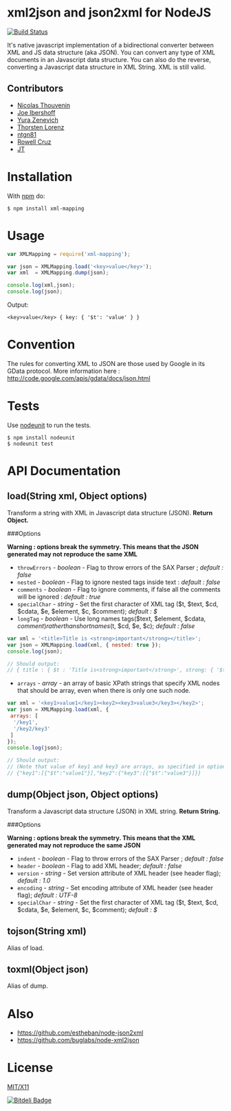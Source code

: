 # xml2json and json2xml for NodeJS

[![Build Status](https://secure.travis-ci.org/touv/node-xml-mapping.png?branch=master)](http://travis-ci.org/touv/node-xml-mapping)

It's native javascript implementation of a bidirectional converter between XML and JS data structure (aka JSON).
You can convert any type of XML documents in an Javascript data structure.
You can also do the reverse, converting a Javascript data structure in XML String. XML is still valid.

## Contributors

  * [Nicolas Thouvenin](https://github.com/touv)
  * [Joe Ibershoff](https://github.com/zacronos)
  * [Yura Zenevich](https://github.com/yzen)
  * [Thorsten Lorenz](https://github.com/thlorenz)
  * [ntgn81](https://github.com/ntgn81)
  * [Rowell Cruz](https://github.com/rcruz)
  * [JT](https://github.com/spikyjt)

# Installation

With [npm](http://npmjs.org) do:

    $ npm install xml-mapping


# Usage
```javascript
var XMLMapping = require('xml-mapping');

var json = XMLMapping.load('<key>value</key>');
var xml  = XMLMapping.dump(json);

console.log(xml,json);
console.log(json);
```

Output:

    <key>value</key> { key: { '$t': 'value' } }

# Convention

The rules for converting XML to JSON are those used by Google in its GData protocol. More information here : http://code.google.com/apis/gdata/docs/json.html

# Tests

Use [nodeunit](https://github.com/caolan/nodeunit) to run the tests.

    $ npm install nodeunit
    $ nodeunit test

# API Documentation

## load(String xml, Object options)
Transform a string with XML in Javascript data structure (JSON).
**Return Object.**

###Options

**Warning : options break the symmetry. This means that the JSON generated may not reproduce the same XML**

* `throwErrors` - *boolean* - Flag to throw errors of the SAX Parser ; *default : false*
* `nested` - *boolean* - Flag to ignore nested tags inside text : *default : false*
* `comments` - *boolean* - Flag to ignore comments, if false all the comments will be ignored : *default : true*
* `specialChar` - *string* - Set the first character of XML tag ($t, $text, $cd, $cdata, $e, $element, $c, $comment); *default : $*
* `longTag` - *boolean* - Use long names tags($text, $element, $cdata, $comment) rather than short names ($t, $cd, $e, $c); *default : false*

```javascript
var xml = '<title>Title is <strong>important</strong></title>';
var json = XMLMapping.load(xml, { nested: true });
console.log(json);

// Should output:
// { title : { $t : 'Title is<strong>important</strong>', strong: { '$t': 'important' }} }
```

* `arrays` - *array* - an array of basic XPath strings that specify XML nodes that should be array, even when there is only one such node.

```javascript
var xml = '<key1>value1</key1><key2><key3>value3</key3></key2>';
var json = XMLMapping.load(xml, {
 arrays: [
  '/key1',
  '/key2/key3'
 ]
});
console.log(json);

// Should output:
// (Note that value of key1 and key3 are arrays, as specified in options)
// {"key1":[{"$t":"value1"}],"key2":{"key3":[{"$t":"value3"}]}}
```


## dump(Object json, Object options)
Transform a Javascript data structure (JSON) in XML string. **Return String.**

###Options

**Warning : options break the symmetry. This means that the XML generated may not reproduce the same JSON**

* `indent` - *boolean* - Flag to throw errors of the SAX Parser ; *default : false*
* `header` - *boolean* - Flag to add XML header; *default : false*
* `version` - *string* - Set version attribute of XML header (see header flag); *default : 1.0*
* `encoding` - *string* - Set encoding attribute of XML header (see header flag); *default : UTF-8*
* `specialChar` - *string* - Set the first character of XML tag ($t, $text, $cd, $cdata, $e, $element, $c, $comment); *default : $*


## tojson(String xml)
Alias of load.

## toxml(Object json)
Alias of dump.

# Also

* https://github.com/estheban/node-json2xml
* https://github.com/buglabs/node-xml2json

# License

[MIT/X11](https://raw.github.com/touv/node-xml-mapping/master/LICENSE)


[![Bitdeli Badge](https://d2weczhvl823v0.cloudfront.net/touv/node-xml-mapping/trend.png)](https://bitdeli.com/free "Bitdeli Badge")

